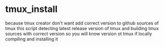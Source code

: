 # tmux_install

because tmux creator don't want add correct version to github sources of tmux
this script detecting latest release version of tmux
and building tmux sources with correct version
so you will know version ot tmux if locally compiling and installing it
